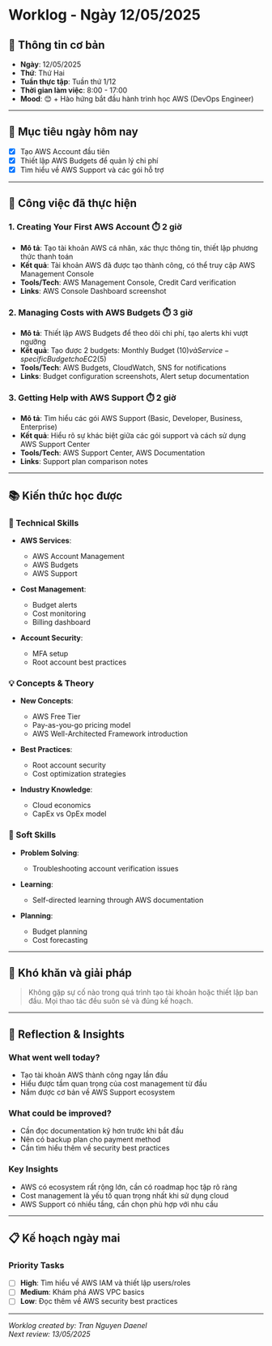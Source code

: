 # Worklog - Ngày 12/05/2025

## 📅 Thông tin cơ bản
- **Ngày**: 12/05/2025
- **Thứ**: Thứ Hai
- **Tuần thực tập**: Tuần thứ 1/12
- **Thời gian làm việc**: 8:00 - 17:00
- **Mood**: 😊 + Hào hứng bắt đầu hành trình học AWS (DevOps Engineer)

---

## 🎯 Mục tiêu ngày hôm nay
- [x] Tạo AWS Account đầu tiên
- [x] Thiết lập AWS Budgets để quản lý chi phí
- [x] Tìm hiểu về AWS Support và các gói hỗ trợ

---

## 💼 Công việc đã thực hiện

### 1. Creating Your First AWS Account ⏱️ 2 giờ
- **Mô tả**: Tạo tài khoản AWS cá nhân, xác thực thông tin, thiết lập phương thức thanh toán
- **Kết quả**: Tài khoản AWS đã được tạo thành công, có thể truy cập AWS Management Console
- **Tools/Tech**: AWS Management Console, Credit Card verification
- **Links**: AWS Console Dashboard screenshot

### 2. Managing Costs with AWS Budgets ⏱️ 3 giờ
- **Mô tả**: Thiết lập AWS Budgets để theo dõi chi phí, tạo alerts khi vượt ngưỡng
- **Kết quả**: Tạo được 2 budgets: Monthly Budget ($10) và Service-specific Budget cho EC2 ($5)
- **Tools/Tech**: AWS Budgets, CloudWatch, SNS for notifications
- **Links**: Budget configuration screenshots, Alert setup documentation

### 3. Getting Help with AWS Support ⏱️ 2 giờ
- **Mô tả**: Tìm hiểu các gói AWS Support (Basic, Developer, Business, Enterprise)
- **Kết quả**: Hiểu rõ sự khác biệt giữa các gói support và cách sử dụng AWS Support Center
- **Tools/Tech**: AWS Support Center, AWS Documentation
- **Links**: Support plan comparison notes

---

## 📚 Kiến thức học được

### 🔧 Technical Skills
- **AWS Services**:  
    - AWS Account Management  
    - AWS Budgets  
    - AWS Support

- **Cost Management**:  
    - Budget alerts  
    - Cost monitoring  
    - Billing dashboard

- **Account Security**:  
    - MFA setup  
    - Root account best practices

### 💡 Concepts & Theory

- **New Concepts**:  
    - AWS Free Tier  
    - Pay-as-you-go pricing model  
    - AWS Well-Architected Framework introduction

- **Best Practices**:  
    - Root account security  
    - Cost optimization strategies

- **Industry Knowledge**:  
    - Cloud economics  
    - CapEx vs OpEx model

### 🤝 Soft Skills

- **Problem Solving**:  
    - Troubleshooting account verification issues

- **Learning**:  
    - Self-directed learning through AWS documentation

- **Planning**:  
    - Budget planning  
    - Cost forecasting

---

## 🚧 Khó khăn và giải pháp

> Không gặp sự cố nào trong quá trình tạo tài khoản hoặc thiết lập ban đầu. Mọi thao tác đều suôn sẻ và đúng kế hoạch.

---

## 💭 Reflection & Insights

### What went well today?
- Tạo tài khoản AWS thành công ngay lần đầu
- Hiểu được tầm quan trọng của cost management từ đầu
- Nắm được cơ bản về AWS Support ecosystem

### What could be improved?
- Cần đọc documentation kỹ hơn trước khi bắt đầu
- Nên có backup plan cho payment method
- Cần tìm hiểu thêm về security best practices

### Key Insights
- AWS có ecosystem rất rộng lớn, cần có roadmap học tập rõ ràng
- Cost management là yếu tố quan trọng nhất khi sử dụng cloud
- AWS Support có nhiều tầng, cần chọn phù hợp với nhu cầu

---

## 📋 Kế hoạch ngày mai

### Priority Tasks
- [ ] **High**: Tìm hiểu về AWS IAM và thiết lập users/roles
- [ ] **Medium**: Khám phá AWS VPC basics
- [ ] **Low**: Đọc thêm về AWS security best practices

---

*Worklog created by: Tran Nguyen Daenel*  
*Next review: 13/05/2025*
